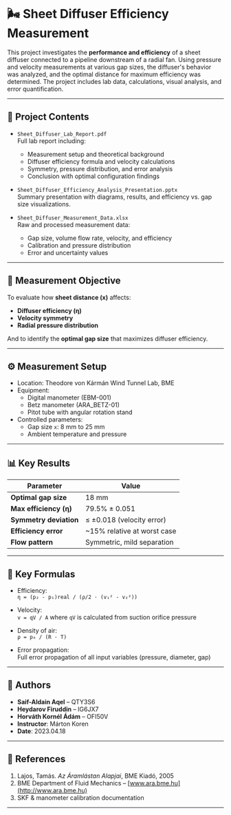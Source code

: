 # 🌬️ Sheet Diffuser Efficiency Measurement

This project investigates the **performance and efficiency** of a sheet diffuser connected to a pipeline downstream of a radial fan. Using pressure and velocity measurements at various gap sizes, the diffuser's behavior was analyzed, and the optimal distance for maximum efficiency was determined. The project includes lab data, calculations, visual analysis, and error quantification.

---

## 📁 Project Contents

- `Sheet_Diffuser_Lab_Report.pdf`  
  Full lab report including:
  - Measurement setup and theoretical background
  - Diffuser efficiency formula and velocity calculations
  - Symmetry, pressure distribution, and error analysis
  - Conclusion with optimal configuration findings

- `Sheet_Diffuser_Efficiency_Analysis_Presentation.pptx`  
  Summary presentation with diagrams, results, and efficiency vs. gap size visualizations.

- `Sheet_Diffuser_Measurement_Data.xlsx`  
  Raw and processed measurement data:
  - Gap size, volume flow rate, velocity, and efficiency
  - Calibration and pressure distribution
  - Error and uncertainty values

---

## 🎯 Measurement Objective

To evaluate how **sheet distance (x)** affects:
- **Diffuser efficiency (η)**
- **Velocity symmetry**
- **Radial pressure distribution**

And to identify the **optimal gap size** that maximizes diffuser efficiency.

---

## ⚙️ Measurement Setup

- Location: Theodore von Kármán Wind Tunnel Lab, BME  
- Equipment:
  - Digital manometer (EBM-001)
  - Betz manometer (ARA_BETZ-01)
  - Pitot tube with angular rotation stand
- Controlled parameters:
  - Gap size `x`: 8 mm to 25 mm
  - Ambient temperature and pressure

---

## 📊 Key Results

| Parameter              | Value                        |
|------------------------|------------------------------|
| **Optimal gap size**   | 18 mm                        |
| **Max efficiency (η)** | 79.5% ± 0.051                |
| **Symmetry deviation** | ≤ ±0.018 (velocity error)    |
| **Efficiency error**   | ~15% relative at worst case  |
| **Flow pattern**       | Symmetric, mild separation   |

---

## 🧮 Key Formulas

- Efficiency:  
  `η = (p₂ - p₁)real / (ρ/2 · (v₁² - v₂²))`

- Velocity:  
  `v = qV / A` where `qV` is calculated from suction orifice pressure

- Density of air:  
  `ρ = p₀ / (R · T)`

- Error propagation:  
  Full error propagation of all input variables (pressure, diameter, gap)

---

## 📌 Authors

- **Saif-Aldain Aqel** – QTY3S6  
- **Heydarov Firuddin** – IG6JX7  
- **Horváth Kornél Ádám** – OFI50V  
- **Instructor**: Márton Koren  
- **Date**: 2023.04.18

---

## 🔗 References

1. Lajos, Tamás. *Az Áramlástan Alapjai*, BME Kiadó, 2005  
2. BME Department of Fluid Mechanics – [www.ara.bme.hu](http://www.ara.bme.hu)  
3. SKF & manometer calibration documentation

---
